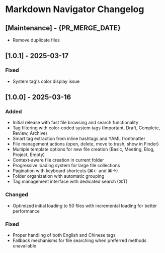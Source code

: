 # Markdown Navigator Changelog

## [Maintenance] - {PR_MERGE_DATE}

- Remove duplicate files

## [1.0.1] - 2025-03-17

### Fixed

- System tag's color display issue

## [1.0.0] - 2025-03-16

### Added

- Initial release with fast file browsing and search functionality
- Tag filtering with color-coded system tags (Important, Draft, Complete, Review, Archive)
- Smart tag extraction from inline hashtags and YAML frontmatter
- File management actions (open, delete, move to trash, show in Finder)
- Multiple template options for new file creation (Basic, Meeting, Blog, Project, Empty)
- Context-aware file creation in current folder
- Progressive loading system for large file collections
- Pagination with keyboard shortcuts (⌘← and ⌘→)
- Folder organization with automatic grouping
- Tag management interface with dedicated search (⌘T)

### Changed

- Optimized initial loading to 50 files with incremental loading for better performance

### Fixed

- Proper handling of both English and Chinese tags
- Fallback mechanisms for file searching when preferred methods unavailable
